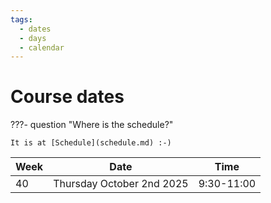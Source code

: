 ```yaml
---
tags:
  - dates
  - days
  - calendar
---
```


# Course dates

???- question "Where is the schedule?"

    It is at [Schedule](schedule.md) :-)

<!-- markdownlint-disable MD013 --><!-- Tables cannot be split up over lines, hence will break 80 characters per line -->

Week    |Date                     |Time
--------|-------------------------|----------
40      |Thursday October 2nd 2025|9:30-11:00

<!-- markdownlint-enable MD013 -->
